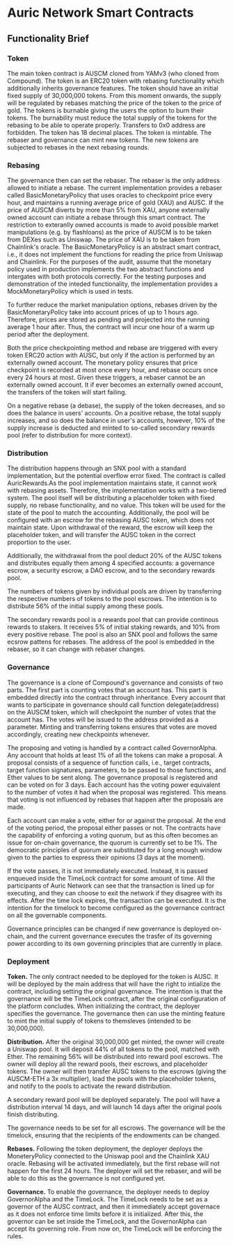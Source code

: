 # Auric Network Smart Contracts

## Functionality Brief

### Token
The main token contract is AUSCM cloned from YAMv3 (who cloned from Compound). 
The token is an ERC20 token with rebasing functionality which additionally 
inherits governance features. The token should have an initial fixed supply
of 30,000,000 tokens. From this moment onwards, the supply will be regulated
by rebases matching the price of the token to the price of gold. The tokens
is burnable giving the users the option to burn their tokens. The burnability
must reduce the total supply of the tokens for the rebasing to be able to 
operate properly. Transfers to 0x0 address are forbidden. The token has
18 decimal places. The token is mintable. The rebaser and governance can mint
new tokens. The new tokens are subjected to rebases in the next rebasing rounds.

### Rebasing

The governance then can set the rebaser. The rebaser is the only address allowed to
initiate a rebase. The current implementation provides a rebaser called BasicMonetaryPolicy
that uses oracles to checkpoint price every hour, and maintains a running average price
of gold (XAU) and AUSC. If the price of AUSCM diverts by more than 5% from XAU, anyone
externally owned account can initiate a rebase through this smart contract. The
restriction to exteranlly owned accounts is made to avoid possible market manipulations
(e.g. by flashloans) as the price of AUSCM is to be taken from DEXes such as Uniswap.
The price of XAU is to be taken from Chainlink's oracle. The BasicMonetaryPolicy is
an abstract smart contract, i.e., it does not implement the functions for reading
the price from Uniswap and Chainlink. For the purposes of the audit, assume that the 
monetary policy used in production implements the two abstract functions and intergates
with both protocols correctly. For the testing purposes and demonstration of the
inteded functionality, the implementation provides a MockMonetaryPolicy which is used in tests.

To further reduce the market manipulation options, rebases driven by the BasicMonetaryPolicy
take into account prices of up to 1 hours ago. Therefore, prices are stored as pending
and projected into the running average 1 hour after. Thus, the contract will incur one hour
of a warm up period after the deployment. 

Both the price checkpointing method and rebase are triggered with every token ERC20
action with AUSC, but only if the action is performed by an externally owned account.
The monetary policy ensures that price checkpoint is recorded at most once every hour, and 
rebase occurs once every 24 hours at most. Given these triggers, a rebaser cannot be
an externally owned account. It if ever becomes an externally owned account, the transfers
of the token will start failing. 

On a negative rebase (a debase), the supply of the token decreases, and so does the
balance in users' accounts. On a positive rebase, the total supply increases, and so does
the balance in user's accounts, however, 10% of the supply increase is deducted and minted
to so-called secondary rewards pool (refer to distribution for more context).

### Distribution

The distribution happens through an SNX pool with a standard implementation, but the
potential overflow error fixed. The contract is called AuricRewards.As the pool implementation 
maintains state, it cannot work with rebasing assets. Therefore, the implementation works
with a two-tiered system. The pool itself will be distributing a placeholder token with
fixed supply, no rebase functionality, and no value. This token will be used for the state
of the pool to match the accounting. Additionally, the pool will be configured with an
escrow for the rebasing AUSC token, which does not maintain state. Upon withdrawal of the 
reward, the escrow will keep the placeholder token, and will transfer the AUSC token in
the correct proportion to the user.

Additionally, the withdrawal from the pool deduct 20% of the AUSC tokens and distributes
equally them among 4 specified accounts: a governance escrow, a security escrow, a DAO escrow,
and to the secondary rewards pool.

The numbers of tokens given by individual pools are driven by transferring the respective
numbers of tokens to the pool escrows. The intention is to distribute 56% of the initial
supply among these pools.

The secondary rewards pool is a rewards pool that can provide continous rewards to stakers.
It receives 5% of initial staking rewards, and 10% from every positive rebase. The pool
is also an SNX pool and follows the same ecsrow pattens for rebases. The address of the pool
is embedded in the rebaser, so it can change with rebaser changes.

### Governance

The governance is a clone of Compound's governance and consists of two parts. The first part
is counting votes that an account has. This part is embedded directly into the contract
through inheritance. Every account that wants to participate in governance should call function
delegate(address) on the AUSCM token, which will checkpoint the number of votes that the account has.
The votes will be issued to the address provided as a parameter. Minting and transferring 
tokens ensures that votes are moved accordingly, creating new checkpoints whenever.

The proposing and voting is handled by a contract called GovernorAlpha. Any account
that holds at least 1% of all the tokens can make a proposal. A proposal consists of
a sequence of function calls, i.e., target contracts, target function signatures, parameters,
to be passed to those functions, and Ether values to be sent along. The governance proposal
is registered and can be voted on for 3 days. Each account has the voting power equivalent
to the number of votes it had when the proposal was registered. This means that voting
is not influenced by rebases that happen after the proposals are made.

Each account can make a vote, either for or against the proposal. At the end of the voting
period, the proposal either passes or not. The contracts have the capability of enforcing
a voting quorum, but as this often becomes an issue for on-chain governance, the quorum
is currently set to be 1%. The democratic principles of quorum are substituted for a long
enough window given to the parties to express their opinions (3 days at the moment).

If the vote passes, it is not immediately executed. Instead, it is passed enqueued inside
the TimeLock contract for some amount of time. All the participants of Auric Network
can see that the transaction is lined up for executing, and they can choose to exit
the network if they disagree with its effects. After the time lock expires, the transaction
can be executed. It is the intention for the timelock to become configured as the governance
contract on all the governable components. 

Governance principles can be changed if new governance is deployed on-chain, and the
current governance executes the trasfer of its governing power according to its own
governing principles that are currently in place.

### Deployment

**Token.** The only contract needed to be deployed for the token is AUSC. It
will be deployed by the main address that will have the right to intialize the 
contract, including setting the original governance. The intention is that the
governance will be the TimeLock contract, after the original configuration of
the platform concludes. When initializing the contract, the deployer specifies 
the governance. The governance then can use the minting feature to mint the 
initial supply of tokens to themsleves (intended to be 30,000,000).

**Distribution.** After the original 30,000,000 get minted, the owner will
create a Uniswap pool. It will deposit 44% of all tokens to the pool, matched
with Ether. The remaining 56% will be distributed into reward pool escrows. The owner
will deploy all the reward pools, their escrows, and placeholder tokens. The
owner will then transfer AUSC tokens to the escrows (giving the AUSCM-ETH a 3x
multiplier), load the pools with the placeholder tokens, and notify to the pools
to activate the reward distribution.

A secondary reward pool will be deployed separately. The pool will have a distribution
interval 14 days, and will launch 14 days after the original pools finish distributing.

The governance needs to be set for all escrows. The governance will be the timelock,
ensuring that the recipients of the endowments can be changed.

**Rebases.** Following the token deployment, the deployer deploys the MoneteryPolicy
connected to the Uniswap pool and the Chainlink XAU oracle. Rebasing will be activated
immediately, but the first rebase will not happen for the first 24 hours. The deployer will
set the rebaser, and will be able to do this as the governance is not configured yet.

**Governance.** To enable the governance, the deployer needs to deploy GovernorAlpha
and the TimeLock. The TimeLock needs to be set as a governor of the AUSC contract,
and then it immediately accept governace as it does not enforce time limits
before it is initialized. After this, the governor can be set inside the TimeLock,
and the GovernorAlpha can accept its governing role. From now on, the TimeLock will
be enforcing the rules.
